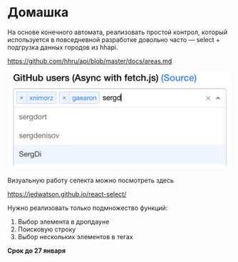 # Домашка
На основе конечного автомата, реализовать простой контрол, который используется в повседневной разработке довольно часто — select + подгрузка данных городов из hhapi.

https://github.com/hhru/api/blob/master/docs/areas.md

![screenshot](https://github.com/eremeykin/hh-js-p3/blob/master/task-demo.png)

Визуальную работу селекта можно посмотреть здесь

https://jedwatson.github.io/react-select/

Нужно реализовать только подмножество функций:
1) Выбор элемента в дропдауне
2) Поисковую строку
3) Выбор нескольких элементов в тегах

**Срок до 27 января**
